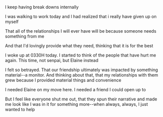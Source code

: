I keep having break downs internally

I was walking to work today and I had realized that i really have given up on myself

That all of the relationships I will ever have will be because someone needs something from me

And that I'd lovingly provide what they need, thinking that it is for the best

I woke up at 0330H today. I started to think of the people that have hurt me again. This time, not senpai, but Elaine instead

I felt so betrayed. That our friendship ultimately was impacted by something material--a monitor. And thinking about that, that my relationships with them grew because I provided material things and convenience

I needed Elaine on my move here. I needed a friend I could open up to

But I feel like everyone shut me out, that they spun their narrative and made me look like I was in it for something more--when always, always, I just wanted to help 